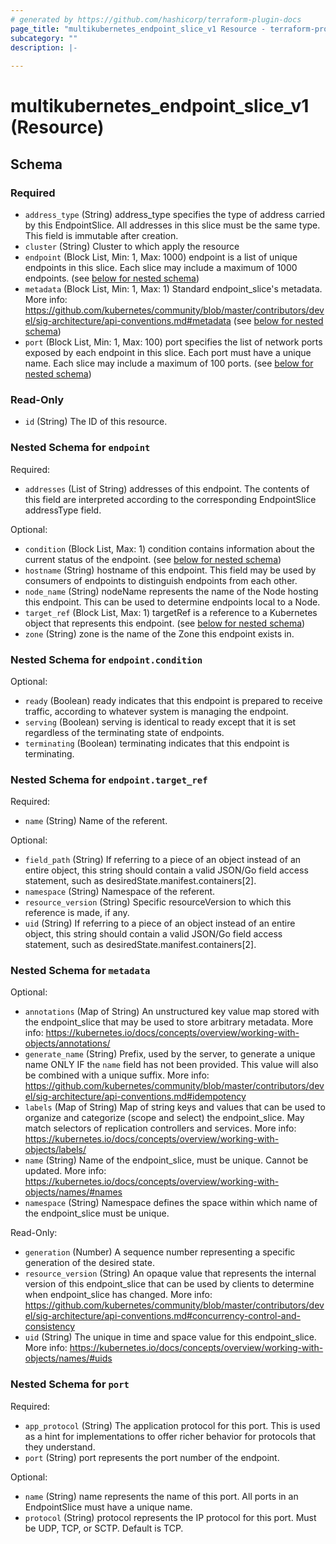 ```yaml
---
# generated by https://github.com/hashicorp/terraform-plugin-docs
page_title: "multikubernetes_endpoint_slice_v1 Resource - terraform-provider-multikubernetes"
subcategory: ""
description: |-
  
---
```


# multikubernetes_endpoint_slice_v1 (Resource)





<!-- schema generated by tfplugindocs -->
## Schema

### Required

- `address_type` (String) address_type specifies the type of address carried by this EndpointSlice. All addresses in this slice must be the same type. This field is immutable after creation.
- `cluster` (String) Cluster to which apply the resource
- `endpoint` (Block List, Min: 1, Max: 1000) endpoint is a list of unique endpoints in this slice. Each slice may include a maximum of 1000 endpoints. (see [below for nested schema](#nestedblock--endpoint))
- `metadata` (Block List, Min: 1, Max: 1) Standard endpoint_slice's metadata. More info: https://github.com/kubernetes/community/blob/master/contributors/devel/sig-architecture/api-conventions.md#metadata (see [below for nested schema](#nestedblock--metadata))
- `port` (Block List, Min: 1, Max: 100) port specifies the list of network ports exposed by each endpoint in this slice. Each port must have a unique name. Each slice may include a maximum of 100 ports. (see [below for nested schema](#nestedblock--port))

### Read-Only

- `id` (String) The ID of this resource.

<a id="nestedblock--endpoint"></a>
### Nested Schema for `endpoint`

Required:

- `addresses` (List of String) addresses of this endpoint. The contents of this field are interpreted according to the corresponding EndpointSlice addressType field.

Optional:

- `condition` (Block List, Max: 1) condition contains information about the current status of the endpoint. (see [below for nested schema](#nestedblock--endpoint--condition))
- `hostname` (String) hostname of this endpoint. This field may be used by consumers of endpoints to distinguish endpoints from each other.
- `node_name` (String) nodeName represents the name of the Node hosting this endpoint. This can be used to determine endpoints local to a Node.
- `target_ref` (Block List, Max: 1) targetRef is a reference to a Kubernetes object that represents this endpoint. (see [below for nested schema](#nestedblock--endpoint--target_ref))
- `zone` (String) zone is the name of the Zone this endpoint exists in.

<a id="nestedblock--endpoint--condition"></a>
### Nested Schema for `endpoint.condition`

Optional:

- `ready` (Boolean) ready indicates that this endpoint is prepared to receive traffic, according to whatever system is managing the endpoint.
- `serving` (Boolean) serving is identical to ready except that it is set regardless of the terminating state of endpoints.
- `terminating` (Boolean) terminating indicates that this endpoint is terminating.


<a id="nestedblock--endpoint--target_ref"></a>
### Nested Schema for `endpoint.target_ref`

Required:

- `name` (String) Name of the referent.

Optional:

- `field_path` (String) If referring to a piece of an object instead of an entire object, this string should contain a valid JSON/Go field access statement, such as desiredState.manifest.containers[2].
- `namespace` (String) Namespace of the referent.
- `resource_version` (String) Specific resourceVersion to which this reference is made, if any.
- `uid` (String) If referring to a piece of an object instead of an entire object, this string should contain a valid JSON/Go field access statement, such as desiredState.manifest.containers[2].



<a id="nestedblock--metadata"></a>
### Nested Schema for `metadata`

Optional:

- `annotations` (Map of String) An unstructured key value map stored with the endpoint_slice that may be used to store arbitrary metadata. More info: https://kubernetes.io/docs/concepts/overview/working-with-objects/annotations/
- `generate_name` (String) Prefix, used by the server, to generate a unique name ONLY IF the `name` field has not been provided. This value will also be combined with a unique suffix. More info: https://github.com/kubernetes/community/blob/master/contributors/devel/sig-architecture/api-conventions.md#idempotency
- `labels` (Map of String) Map of string keys and values that can be used to organize and categorize (scope and select) the endpoint_slice. May match selectors of replication controllers and services. More info: https://kubernetes.io/docs/concepts/overview/working-with-objects/labels/
- `name` (String) Name of the endpoint_slice, must be unique. Cannot be updated. More info: https://kubernetes.io/docs/concepts/overview/working-with-objects/names/#names
- `namespace` (String) Namespace defines the space within which name of the endpoint_slice must be unique.

Read-Only:

- `generation` (Number) A sequence number representing a specific generation of the desired state.
- `resource_version` (String) An opaque value that represents the internal version of this endpoint_slice that can be used by clients to determine when endpoint_slice has changed. More info: https://github.com/kubernetes/community/blob/master/contributors/devel/sig-architecture/api-conventions.md#concurrency-control-and-consistency
- `uid` (String) The unique in time and space value for this endpoint_slice. More info: https://kubernetes.io/docs/concepts/overview/working-with-objects/names/#uids


<a id="nestedblock--port"></a>
### Nested Schema for `port`

Required:

- `app_protocol` (String) The application protocol for this port. This is used as a hint for implementations to offer richer behavior for protocols that they understand.
- `port` (String) port represents the port number of the endpoint.

Optional:

- `name` (String) name represents the name of this port. All ports in an EndpointSlice must have a unique name.
- `protocol` (String) protocol represents the IP protocol for this port. Must be UDP, TCP, or SCTP. Default is TCP.

